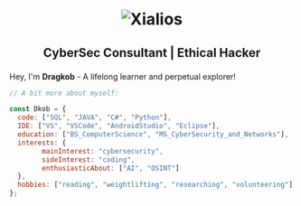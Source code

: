 <h1 align="center">
  <img src="https://github.com/Xialios/Xialios/blob/main/name.svg" alt="Xialios" />
</h1>

## <p align="center">CyberSec Consultant | Ethical Hacker</p>
Hey, I'm <b>Dragkob</b> - A lifelong learner and perpetual explorer!

```javascript
// A bit more about myself:

const Dkob = {
  code: ["SQL", "JAVA", "C#", "Python"],
  IDE: ["VS", "VSCode", "AndroidStudio", "Eclipse"],
  education: ["BS_ComputerScience", "MS_CyberSecurity_and_Networks"],
  interests: {
        mainInterest: "cybersecurity",
        sideInterest: "coding",
        enthusiasticAbout: ["AI", "OSINT"]
  },
  hobbies: ["reading", "weightlifting", "researching", "volunteering"]
};
```
